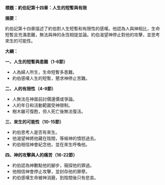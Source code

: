 **標題：約伯記第十四章：人生的短暫與有限**

**摘要：**

約伯記第十四章描述了約伯對人生短暫和有限性的感嘆。他認為人與神相比，生命短暫且充滿患難，無法與神的永恆相提並論。約伯渴望神停止對他的攻擊，並思考來生的可能性。

**大綱：**

**一、人生的短暫與患難（1-6節）**
* 人為婦人所生，生命短暫多患難。
* 約伯感嘆人生的短暫，懇求神停止苦難。

**二、人的有限性（4-9節）**
* 人無法在神面前討價還價或爭論。
* 人的年日和活動範圍受神限制。
* 樹木雖可復甦，但人死亡後無法復活。

**三、來生的可能性（10-15節）**
* 約伯思考人是否有來生。
* 他渴望神將他藏在陰間，等候神的憤怒過去。
* 約伯相信神會紀念他，並在來生呼喚他。

**四、神的攻擊與人的痛苦（16-22節）**
* 約伯認為神數點他的腳步，窺探他的罪過。
* 他相信神會停止攻擊，並封存他的罪孽。
* 約伯感嘆生命被神消磨，到陰間後只有悲哀。
